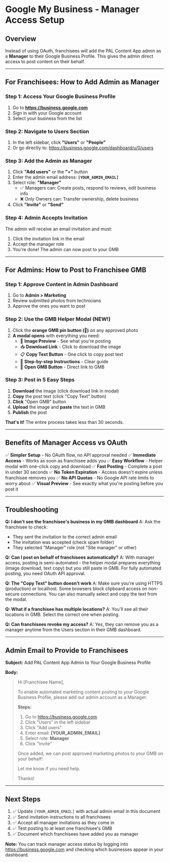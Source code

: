# Google My Business - Manager Access Setup

## Overview

Instead of using OAuth, franchisees will add the PAL Content App admin as a **Manager** to their Google Business Profile. This gives the admin direct access to post content on their behalf.

---

## For Franchisees: How to Add Admin as Manager

### Step 1: Access Your Google Business Profile

1. Go to **https://business.google.com**
2. Sign in with your Google account
3. Select your business from the list

### Step 2: Navigate to Users Section

1. In the left sidebar, click **"Users"** or **"People"**
2. Or go directly to: https://business.google.com/dashboard/u/0/users

### Step 3: Add the Admin as Manager

1. Click **"Add users"** or the **"+"** button
2. Enter the admin email address: **`[YOUR_ADMIN_EMAIL]`**
3. Select role: **"Manager"**
   - ✅ Managers can: Create posts, respond to reviews, edit business info
   - ❌ Only Owners can: Transfer ownership, delete business
4. Click **"Invite"** or **"Send"**

### Step 4: Admin Accepts Invitation

The admin will receive an email invitation and must:
1. Click the invitation link in the email
2. Accept the manager role
3. You're done! The admin can now post to your GMB

---

## For Admins: How to Post to Franchisee GMB

### Step 1: Approve Content in Admin Dashboard

1. Go to **Admin > Marketing**
2. Review submitted photos from technicians
3. Approve the ones you want to post

### Step 2: Use the GMB Helper Modal (NEW!)

1. Click the **orange GMB pin button (📍)** on any approved photo
2. **A modal opens** with everything you need:
   - 📸 **Image Preview** - See what you're posting
   - 📥 **Download Link** - Click to download the image
   - 📋 **Copy Text Button** - One click to copy post text
   - 📝 **Step-by-step Instructions** - Clear guide
   - 🔗 **Open GMB Button** - Direct link to GMB

### Step 3: Post in 5 Easy Steps

1. **Download** the image (click download link in modal)
2. **Copy** the post text (click "Copy Text" button)
3. **Click** "Open GMB" button
4. **Upload** the image and **paste** the text in GMB
5. **Publish** the post

**That's it!** The entire process takes less than 30 seconds.

---

## Benefits of Manager Access vs OAuth

✅ **Simpler Setup** - No OAuth flow, no API approval needed
✅ **Immediate Access** - Works as soon as franchisee adds you
✅ **Easy Workflow** - Helper modal with one-click copy and download
✅ **Fast Posting** - Complete a post in under 30 seconds
✅ **No Token Expiration** - Access doesn't expire unless franchisee removes you
✅ **No API Quotas** - No Google API rate limits to worry about
✅ **Visual Preview** - See exactly what you're posting before you post it

---

## Troubleshooting

**Q: I don't see the franchisee's business in my GMB dashboard**
A: Ask the franchisee to check:
- They sent the invitation to the correct admin email
- The invitation was accepted (check spam folder)
- They selected "Manager" role (not "Site manager" or other)

**Q: Can I post on behalf of franchisees automatically?**
A: With manager access, posting is semi-automated - the helper modal prepares everything (image download, text copy) but you still paste in GMB. For fully automated posting, you need OAuth API approval.

**Q: The "Copy Text" button doesn't work**
A: Make sure you're using HTTPS (production) or localhost. Some browsers block clipboard access on non-secure connections. You can also manually select and copy the text from the modal.

**Q: What if a franchisee has multiple locations?**
A: You'll see all their locations in GMB. Select the correct one when posting.

**Q: Can franchisees revoke my access?**
A: Yes, they can remove you as a manager anytime from the Users section in their GMB dashboard.

---

## Admin Email to Provide to Franchisees

**Subject:** Add PAL Content App Admin to Your Google Business Profile

**Body:**

> Hi [Franchisee Name],
>
> To enable automated marketing content posting to your Google Business Profile, please add our admin account as a Manager:
>
> **Steps:**
> 1. Go to https://business.google.com
> 2. Click "Users" in the left sidebar
> 3. Click "Add users"
> 4. Enter email: **[YOUR_ADMIN_EMAIL]**
> 5. Select role: **Manager**
> 6. Click "Invite"
>
> Once added, we can post approved marketing photos to your GMB on your behalf!
>
> Let me know if you need help.
>
> Thanks!

---

## Next Steps

1. ✅ Update `[YOUR_ADMIN_EMAIL]` with actual admin email in this document
2. ✅ Send invitation instructions to all franchisees
3. ✅ Accept all manager invitations as they come in
4. ✅ Test posting to at least one franchisee's GMB
5. ✅ Document which franchisees have added you as manager

**Note:** You can track manager access status by logging into https://business.google.com and checking which businesses appear in your dashboard.
